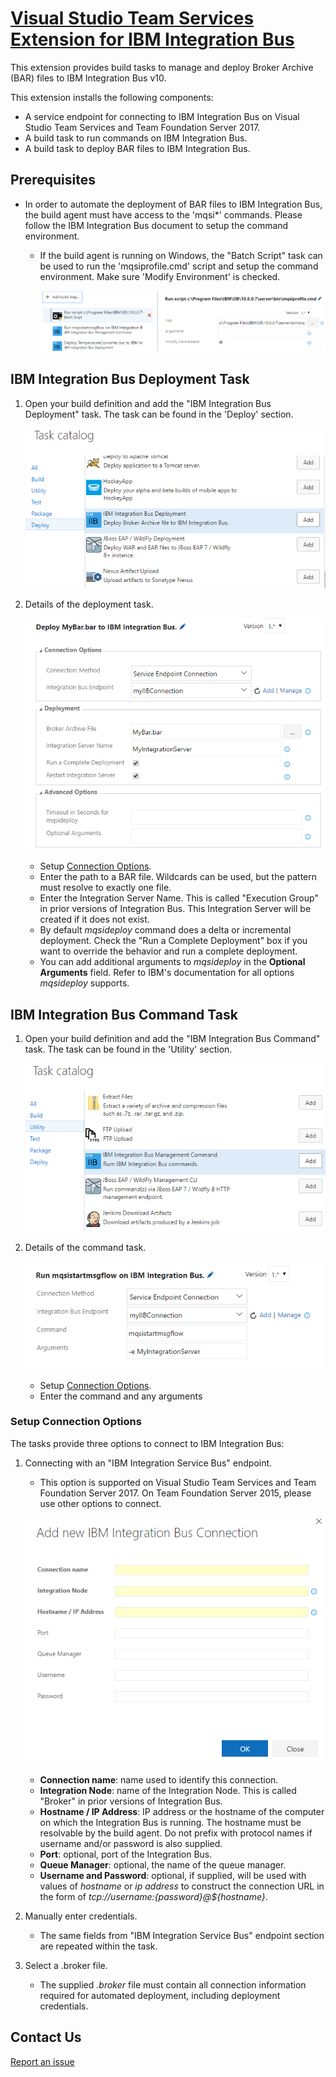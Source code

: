 # [Visual Studio Team Services Extension for IBM Integration Bus](https://marketplace.visualstudio.com/items?itemName=ms-vsts.ibm-integration-bus)

This extension provides build tasks to manage and deploy Broker Archive (BAR) files to IBM Integration Bus v10.

This extension installs the following components:
* A service endpoint for connecting to IBM Integration Bus on Visual Studio Team Services and Team Foundation Server 2017.
* A build task to run commands on IBM Integration Bus.
* A build task to deploy BAR files to IBM Integration Bus.

## Prerequisites

* In order to automate the deployment of BAR files to IBM Integration Bus, the build agent must have access to the 'mqsi*' commands.  Please follow the IBM Integration Bus document to setup the command environment.
  * If the build agent is running on Windows, the "Batch Script" task can be used to run the 'mqsiprofile.cmd' script and setup the command environment.  Make sure 'Modify Environment' is checked.

    ![batch script task](images/setup_cmd_env_on_windows.PNG)

## IBM Integration Bus Deployment Task

1. Open your build definition and add the "IBM Integration Bus Deployment" task.  The task can be found in the 'Deploy' section.

    ![IBM Integration Bus Deployment Task](images/iib-task.PNG)

1. Details of the deployment task.

    ![IBM Integration Bus Deployment Task Details](images/iib-deploy-task-details.PNG)

    * Setup [Connection Options](#setup-connection-options).
    * Enter the path to a BAR file.  Wildcards can be used, but the pattern must resolve to exactly one file.
    * Enter the Integration Server Name.  This is called "Execution Group" in prior versions of Integration Bus.  This Integration Server will be created if it does not exist.
    * By default _mqsideploy_ command does a delta or incremental deployment. Check the "Run a Complete Deployment" box if you want to override the behavior and run a complete deployment.
    * You can add additional arguments to _mqsideploy_ in the __Optional Arguments__ field.  Refer to IBM's documentation for all options _mqsideploy_ supports.

## IBM Integration Bus Command Task

1. Open your build definition and add the "IBM Integration Bus Command" task.  The task can be found in the 'Utility' section.

    ![IBM Integration Bus Command Task](images/iib-command-task.PNG)

1. Details of the command task.

     ![IBM Integration Bus Command Task Details](images/iib-command-task-details.PNG)

    * Setup [Connection Options](#setup-connection-options).
    * Enter the command and any arguments

### Setup Connection Options

The tasks provide three options to connect to IBM Integration Bus:

1. Connecting with an "IBM Integration Service Bus" endpoint.
    * This option is supported on Visual Studio Team Services and Team Foundation Server 2017.  On Team Foundation Server 2015, please use other options to connect.

    ![IBM Integration Bus Endpoint](images/iib_endpoint.PNG)

    * __Connection name__: name used to identify this connection.
    * __Integration Node__: name of the Integration Node.  This is called "Broker" in prior versions of Integration Bus.
    * __Hostname / IP Address__: IP address or the hostname of the computer on which the Integration Bus is running. The hostname must be resolvable by the build agent. Do not prefix with protocol names if username and/or password is also supplied.
    * __Port__: optional, port of the Integration Bus.
    * __Queue Manager__: optional, the name of the queue manager.
    * __Username and Password__: optional, if supplied, will be used with values of _hostname_ or _ip address_ to construct the connection URL in the form of _tcp://${username}:${password}@${hostname}_.

1. Manually enter credentials.
    * The same fields from "IBM Integration Service Bus" endpoint section are repeated within the task.

1. Select a .broker file.
    * The supplied _.broker_ file must contain all connection information required for automated deployment, including deployment credentials.

## Contact Us

[Report an issue](https://github.com/Microsoft/vsts-ibm-integration-bus-extension/issues)
